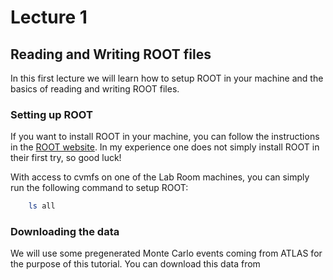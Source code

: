 # Lecture 1

## Reading and Writing ROOT files

In this first lecture we will learn how to setup ROOT in your machine and the basics of reading and writing ROOT files. 

### Setting up ROOT

If you want to install ROOT in your machine, you can follow the instructions in the [ROOT website](https://root.cern/install/). In my experience one does not simply install ROOT in their first try, so good luck!

With access to cvmfs on one of the Lab Room machines, you can simply run the following command to setup ROOT:

```bash
    ls all
```

### Downloading the data

We will use some pregenerated Monte Carlo events coming from ATLAS for the purpose of this tutorial. You can download this data from